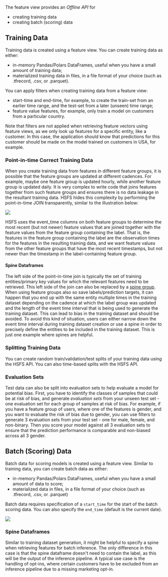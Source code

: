 The feature view provides an *Offline API* for

 * creating training data
 * creating batch (scoring) data

## Training Data

Training data is created using a feature view. You can create training data as either:

 - in-memory Pandas/Polars DataFrames, useful when you have a small amount of training data;
 - materialized training data in files, in a file format of your choice (such as .tfrecord, .csv, or .parquet).

You can apply filters when creating training data from a feature view:

 - start-time and end-time, for example, to create the train-set from an earlier time range, and the test-set from a later (unseen) time range;
 - feature value features, for example, only train a model on customers from a particular country.

Note that filters are not applied when retrieving feature vectors using feature views, as we only look up features for a specific entity, like a customer. In this case, the application should know that predictions for this customer should be made on the model trained on customers in USA, for example.


### Point-in-time Correct Training Data

When you create training data from features in different feature groups, it is possible that the feature groups are updated at different cadences. For example, maybe one feature group is updated hourly, while another feature group is updated daily. It is very complex to write code that joins features together from such feature groups and ensures there is no data leakage in the resultant training data. HSFS hides this complexity by performing the point-in-time JOIN transparently, similar to the illustration below:


<img src="../../../../assets/images/concepts/fs/feature-view-training-data.svg">

HSFS uses the event_time columns on both feature groups to determine the most recent (but not newer) feature values that are joined together with the feature values from the feature group containing the label. That is, the features in the feature group containing the label are the observation times for the features in the resulting training data, and we want feature values from the other feature groups that have the most recent timestamps, but not newer than the timestamp in the label-containing feature group.

#### Spine Dataframes

The left side of the point-in-time join is typically the set of training entities/primary key values for which the relevant features need to be retrieved. This left side of the join can also be replaced by a [spine group](../feature_group/spine_group.md).
When using feature groups also so save labels/prediction targets, it can happen that you end up with the same entity multiple times in the training dataset depending on the cadence at which the label group was updated and the length of the event time interval
that is being used to generate the training dataset. This can lead to bias in the training dataset and should be avoided. To avoid this kind of situation, users can either narrow down the event time interval during training dataset creation or use a spine
in order to precisely define the entities to be included in the training dataset. This is just one example where spines are helpful.

### Splitting Training Data

You can create random train/validation/test splits of your training data using the HSFS API. You can also time-based splits with the HSFS API.

### Evaluation Sets
Test data can also be split into evaluation sets to help evaluate a model for potential bias. First, you have to identify the classes of samples that could be at risk of bias, and generate *evaluation sets* from your unseen test set - one evaluation set for each group of samples at risk of bias. For example, if you have a feature group of users, where one of the features is gender, and you want to evaluate the risk of bias due to gender, you can use filters to generate 3 evaluation sets from your test set - one for male, female, and non-binary. Then you score your model against all 3 evaluation sets to ensure that the prediction performance is comparable and non-biased across all 3 gender.


## Batch (Scoring) Data

Batch data for scoring models is created using a feature view. Similar to training data, you can create batch data as either:

 - in-memory Pandas/Polars DataFrames, useful when you have a small amount of data to score;
 - materialized data in files, in a file format of your choice (such as .tfrecord, .csv, or .parquet)

Batch data requires specification of a `start_time` for the start of the batch scoring data. You can also specify the `end_time` (default is the current date).

<img src="../../../../assets/images/concepts/fs/batch-scoring-data.svg">

### Spine Dataframes

Similar to training dataset generation, it might be helpful to specify a spine when retrieving features for batch inference. The only difference in this case is that the spine dataframe doesn't
need to contain the label, as this will be the output of the inference pipeline.
A typical use case is the handling of opt-ins, where certain customers have to be excluded from an inference pipeline due to a missing marketing opt-in.
